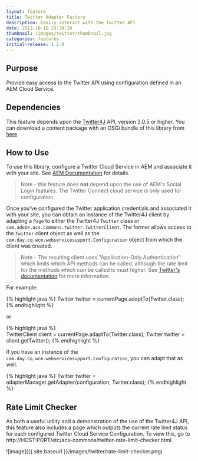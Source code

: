 ```yaml
---
layout: feature
title: Twitter Adapter Factory
description: Easily interact with the Twitter API
date: 2013-10-10 23:39:29
thumbnail: /images/twitter/thumbnail.jpg
categories: features
initial-release: 1.2.0
---
```


## Purpose

Provide easy access to the Twitter API using configuration defined in an AEM Cloud Service.

## Dependencies

This feature depends upon the [Twitter4J](http://twitter4j.org/) API, version 3.0.5 or higher. You can download a content package with an OSGi bundle of this library from [here](https://github.com/Adobe-Consulting-Services/com.adobe.acs.bundles.twitter4j/releases/tag/com.adobe.acs.bundles.twitter4j-1.0.0).

## How to Use

To use this library, configure a Twitter Cloud Service in AEM and associate it with your site. See [AEM Documentation](http://bit.ly/1i3px4i) for details.

> Note - this feature does **not** depend upon the use of AEM's Social Login features. The Twitter Connect cloud service is only used for configuration.

Once you've configured the Twitter application credentials and associated it with your site, you can obtain an instance of the Twitter4J client by adapting a `Page` to either the Twitter4J `Twitter` class or `com.adobe.acs.commons.twitter.TwitterClient`. The former allows access to the `Twitter` client object as well as the `com.day.cq.wcm.webservicesupport.Configuration` object from which the client was created.

> Note - The resulting client uses "Application-Only Authentication" which limits which API methods can be called, although the rate limit for the methods which *can* be called is must higher. See [Twitter's documentation](https://dev.twitter.com/docs/auth/application-only-auth) for more information.

For example:

{% highlight java %}
Twitter twitter = currentPage.adaptTo(Twitter.class);
{% endhighlight %}

or

{% highlight java %}   
TwitterClient client = currentPage.adaptTo(Twitter.class);
Twitter twitter = client.getTwitter();
{% endhighlight %}

If you have an instance of the `com.day.cq.wcm.webservicesupport.Configuration`, you can adapt that as well.

{% highlight java %}
Twitter twitter = adapterManager.getAdapter(configuration, Twitter.class);
{% endhighlight %}

## Rate Limit Checker

As both a useful utility and a demonstration of the use of the Twitter4J API, this feature also includes a page which outputs the current rate limit status for each configured Twitter Cloud Service Configuration. To view this, go to http://HOST:PORT/etc/acs-commons/twitter-rate-limit-checker.html.

![image]({{ site.baseurl }}/images/twitter/rate-limit-checker.png)


